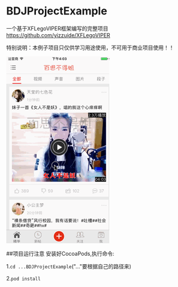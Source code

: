 # BDJProjectExample
一个基于XFLegoVIPER框架编写的完整项目 https://github.com/yizzuide/XFLegoVIPER

特别说明：本例子项目只仅供学习用途使用，不可用于商业项目使用！！

![](./ScreenShot/usage.gif)

##项目运行注意
安装好CocoaPods,执行命令:

1.`cd ...BDJProjectExample`("..."要根据自己的路径来)

2.`pod install`
